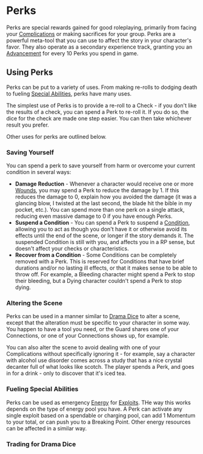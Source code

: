 # Perks

Perks are special rewards gained for good roleplaying, primarily from facing your [Complications](Complications.md) or making sacrifices for your group. Perks are a powerful meta-tool that you can use to affect the story in your character's favor. They also operate as a secondary experience track, granting you an [Advancement](Advancement.md) for every 10 Perks you spend in game.

## Using Perks

Perks can be put to a variety of uses. From making re-rolls to dodging death to fueling [Special Abilities](SpecialAbilities.md), perks have many uses.

The simplest use of Perks is to provide a re-roll to a Check - if you don't like the results of a check, you can spend a Perk to re-roll it. If you do so, the dice for the check are made one step easier. You can then take whichever result you prefer.

Other uses for perks are outlined below.

### Saving Yourself

You can spend a perk to save yourself from harm or overcome your current condition in several ways:

- **Damage Reduction** - Whenever a character would receive one or more [Wounds](WoundThreshold.md), you may spend a Perk to reduce the damage by 1. If this reduces the damage to 0, explain how you avoided the damage (it was a glancing blow, I twisted at the last second, the blade hit the bible in my pocket, etc.). You can spend more than one perk on a single attack, reducing even massive damage to 0 if you have enough Perks.
- **Suspend a Condition** - You can spend a Perk to suspend a [Condition](Conditions.md), allowing you to act as though you don't have it or otherwise avoid its effects until the end of the scene, or longer if the story demands it. The suspended Condition is still with you, and affects you in a RP sense, but doesn't affect your checks or characteristics.
- **Recover from a Condition** - Some Conditions can be completely removed with a Perk. This is reserved for Conditions that have brief durations and/or no lasting ill effects, or that it makes sense to be able to throw off. For example, a Bleeding character might spend a Perk to stop their bleeding, but a Dying character couldn't spend a Perk to stop dying.

### Altering the Scene

Perks can be used in a manner similar to [Drama Dice](DramaDice.md) to alter a scene, except that the alteration must be specific to your character in some way. You happen to have a tool you need, or the Guard shares one of your Connections, or one of your Connections shows up, for example.

You can also alter the scene to avoid dealing with one of your Complications without specifically ignoring it - for example, say a character with alcohol use disorder comes across a study that has a nice crystal decanter full of what looks like scotch. The player spends a Perk, and goes in for a drink - only to discover that it's iced tea.

### Fueling Special Abilities

Perks can be used as emergency [Energy](Energy.md) for [Exploits](SpecialAbilities.md). THe way this works depends on the type of energy pool you have. A Perk can activate any single exploit based on a spendable or charging pool, can add 1 Momentum to your total, or can push you to a Breaking Point. Other energy resources can be affected in a similar way.

### Trading for Drama Dice